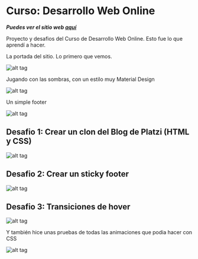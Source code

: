 # Curso: Desarrollo Web Online

**_Puedes ver el sitio web [aquí](https://tetsuosnaya.github.io/curso_web/)_**

Proyecto y desafios del Curso de Desarrollo Web Online.
Esto fue lo que aprendí a hacer.

La portada del sitio. Lo primero que vemos.

![alt tag](http://i.imgur.com/o8FNkc6.png)

Jugando con las sombras, con un estilo muy Material Design

![alt tag](http://i.imgur.com/jgSUD74.png)

Un simple footer

![alt tag](http://i.imgur.com/Sv7C49b.png)

## Desafio 1: Crear un clon del Blog de Platzi (HTML y CSS)

![alt tag](http://i.imgur.com/XGcIhGO.png)

## Desafio 2: Crear un sticky footer

![alt tag](http://i.imgur.com/FjZeG04.png)

## Desafio 3: Transiciones de hover

![alt tag](http://i.giphy.com/l0MYGCJFSwxVT7s9a.gif)

Y también hice unas pruebas de todas las animaciones que podia hacer con CSS

![alt tag](http://i.giphy.com/26ufnEWdST7QZunoQ.gif)
